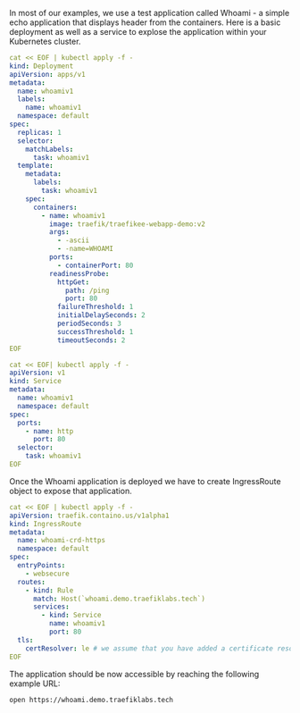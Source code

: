 In most of our examples, we use a test application called Whoami - a simple echo application that displays header from the containers. Here is a basic deployment as well as a service to explose the application within your Kubernetes cluster. 


```yaml
cat << EOF | kubectl apply -f -
kind: Deployment
apiVersion: apps/v1
metadata:
  name: whoamiv1
  labels:
    name: whoamiv1
  namespace: default  
spec:
  replicas: 1
  selector:
    matchLabels:
      task: whoamiv1
  template:
    metadata:
      labels:
        task: whoamiv1
    spec:
      containers:
        - name: whoamiv1
          image: traefik/traefikee-webapp-demo:v2
          args:
            - -ascii
            - -name=WHOAMI
          ports:
            - containerPort: 80
          readinessProbe:
            httpGet:
              path: /ping
              port: 80
            failureThreshold: 1
            initialDelaySeconds: 2
            periodSeconds: 3
            successThreshold: 1
            timeoutSeconds: 2
EOF
```

```yaml
cat << EOF| kubectl apply -f - 
apiVersion: v1
kind: Service
metadata:
  name: whoamiv1
  namespace: default
spec:
  ports:
    - name: http
      port: 80
  selector:
    task: whoamiv1
EOF    
```

Once the Whoami application is deployed we have to create IngressRoute object to expose that application. 

```yaml
cat << EOF | kubectl apply -f -
apiVersion: traefik.containo.us/v1alpha1
kind: IngressRoute
metadata:
  name: whoami-crd-https
  namespace: default
spec:
  entryPoints:
    - websecure
  routes:
    - kind: Rule
      match: Host(`whoami.demo.traefiklabs.tech`)
      services:
        - kind: Service
          name: whoamiv1
          port: 80
  tls:
    certResolver: le # we assume that you have added a certificate resolver, if no just use the empty tls: {} object
EOF    
```

The application should be now accessible by reaching the following example URL:

```sh
open https://whoami.demo.traefiklabs.tech
```

